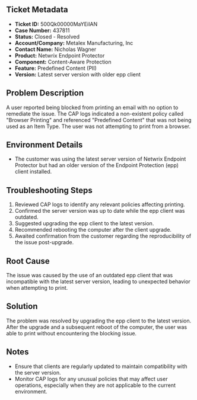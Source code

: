 ## Ticket Metadata
- **Ticket ID:** 500Qk00000MaYEiIAN
- **Case Number:** 437811
- **Status:** Closed - Resolved
- **Account/Company:** Metalex Manufacturing, Inc
- **Contact Name:** Nicholas Wagner
- **Product:** Netwrix Endpoint Protector
- **Component:** Content-Aware Protection
- **Feature:** Predefined Content (PII)
- **Version:** Latest server version with older epp client

## Problem Description
A user reported being blocked from printing an email with no option to remediate the issue. The CAP logs indicated a non-existent policy called "Browser Printing" and referenced "Predefined Content" that was not being used as an Item Type. The user was not attempting to print from a browser.

## Environment Details
- The customer was using the latest server version of Netwrix Endpoint Protector but had an older version of the Endpoint Protection (epp) client installed.

## Troubleshooting Steps
1. Reviewed CAP logs to identify any relevant policies affecting printing.
2. Confirmed the server version was up to date while the epp client was outdated.
3. Suggested upgrading the epp client to the latest version.
4. Recommended rebooting the computer after the client upgrade.
5. Awaited confirmation from the customer regarding the reproducibility of the issue post-upgrade.

## Root Cause
The issue was caused by the use of an outdated epp client that was incompatible with the latest server version, leading to unexpected behavior when attempting to print.

## Solution
The problem was resolved by upgrading the epp client to the latest version. After the upgrade and a subsequent reboot of the computer, the user was able to print without encountering the blocking issue.

## Notes
- Ensure that clients are regularly updated to maintain compatibility with the server version.
- Monitor CAP logs for any unusual policies that may affect user operations, especially when they are not applicable to the current environment.